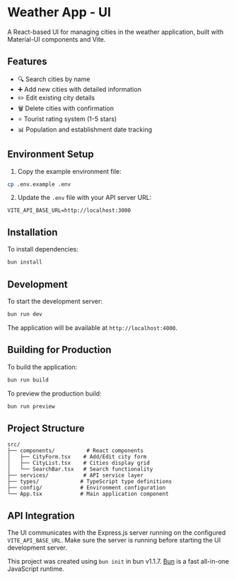 # Weather App - UI

A React-based UI for managing cities in the weather application, built with Material-UI components and Vite.

## Features

- 🔍 Search cities by name
- ➕ Add new cities with detailed information
- ✏️ Edit existing city details
- 🗑️ Delete cities with confirmation
- ⭐ Tourist rating system (1-5 stars)
- 📊 Population and establishment date tracking

## Environment Setup

1. Copy the example environment file:
```bash
cp .env.example .env
```

2. Update the `.env` file with your API server URL:
```env
VITE_API_BASE_URL=http://localhost:3000
```

## Installation

To install dependencies:

```bash
bun install
```

## Development

To start the development server:

```bash
bun run dev
```

The application will be available at `http://localhost:4000`.

## Building for Production

To build the application:

```bash
bun run build
```

To preview the production build:

```bash
bun run preview
```

## Project Structure

```
src/
├── components/          # React components
│   ├── CityForm.tsx    # Add/Edit city form
│   ├── CityList.tsx    # Cities display grid
│   └── SearchBar.tsx   # Search functionality
├── services/           # API service layer
├── types/             # TypeScript type definitions
├── config/            # Environment configuration
└── App.tsx            # Main application component
```

## API Integration

The UI communicates with the Express.js server running on the configured `VITE_API_BASE_URL`. Make sure the server is running before starting the UI development server.

This project was created using `bun init` in bun v1.1.7. [Bun](https://bun.sh) is a fast all-in-one JavaScript runtime.
